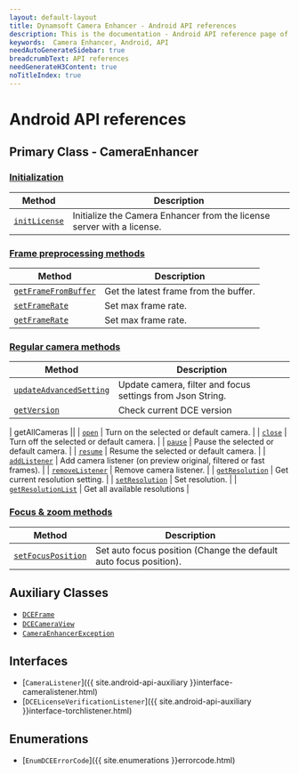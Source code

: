 ```yaml
---
layout: default-layout
title: Dynamsoft Camera Enhancer - Android API references
description: This is the documentation - Android API reference page of Dynamsoft Camera Enhancer.
keywords:  Camera Enhancer, Android, API
needAutoGenerateSidebar: true
breadcrumbText: API references
needGenerateH3Content: true
noTitleIndex: true
---
```


# Android API references

## Primary Class - CameraEnhancer

### [Initialization]({{site.android-api}}initialization.html)

| Method | Description |
| ------ | ----------- |
| [`initLicense`]({{site.android-api}}initialization.html#initlicense) | Initialize the Camera Enhancer from the license server with a license. |

### [Frame preprocessing methods]({{site.android-api}}preprocess.html)

| Method | Description |
| ------ | ----------- |
| [`getFrameFromBuffer`]({{site.android-api}}preprocess.html#acquirebufferedframe) | Get the latest frame from the buffer. |
| [`setFrameRate`]({{site.android-api}}preprocess.html#setframerate) | Set max frame rate. |
| [`getFrameRate`]({{site.android-api}}preprocess.html#getframerate) | Set max frame rate. |

### [Regular camera methods]({{site.android-api}}camera.html)

| Method | Description |
| ------ | ----------- |
| [`updateAdvancedSetting`]({{site.android-api}}camera.html#updateadvancedsetting) | Update camera, filter and focus settings from Json String. |
| [`getVersion`]({{site.android-api}}camera.html#getversion) | Check current DCE version |

| getAllCameras ||
| [`open`]({{site.android-api}}camera.html#open) | Turn on the selected or default camera. |
| [`close`]({{site.android-api}}camera.html#close) | Turn off the selected or default camera. |
| [`pause`]({{site.android-api}}camera.html#pause) | Pause the selected or default camera. |
| [`resume`]({{site.android-api}}camera.html#resume) | Resume the selected or default camera. |
| [`addListener`]({{site.android-api}}camera.html#addcameralistener) | Add camera listener (on preview original, filtered or fast frames). |
| [`removeListener`]({{site.android-api}}camera.html#removecameralistener) | Remove camera listener. |
| [`getResolution`]({{site.android-api}}camera.html#getresolution) | Get current resolution setting. |
| [`setResolution`]({{site.android-api}}camera.html#setresolution) | Set resolution. |
| [`getResolutionList`]({{site.android-api}}camera.html#getresolutionlist) | Get all available resolutions |

### [Focus & zoom methods]({{site.android-api}}zoom-focus.html)

| Method | Description |
| ------ | ----------- |
| [`setFocusPosition`]({{site.android-api}}zoom-focus.html#setfocusposition) | Set auto focus position (Change the default auto focus position). |

## Auxiliary Classes

- [`DCEFrame`]({{site.android-api-auxiliary}}dceframe.html)
- [`DCECameraView`]({{site.android-api-auxiliary}}cameraview.html)
- [`CameraEnhancerException`]({{site.android-api-auxiliary}}camera-enhancer-exception.html)

## Interfaces

- [`CameraListener`]({{ site.android-api-auxiliary }}interface-cameralistener.html)
- [`DCELicenseVerificationListener`]({{ site.android-api-auxiliary }}interface-torchlistener.html)

## Enumerations

- [`EnumDCEErrorCode`]({{ site.enumerations }}errorcode.html)
